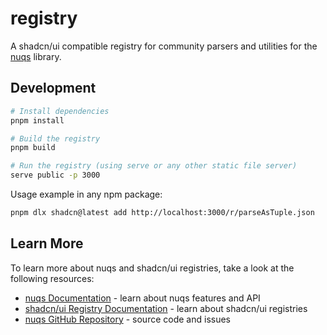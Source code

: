 # registry

A shadcn/ui compatible registry for community parsers and utilities for the [nuqs](https://nuqs.dev) library.

## Development

```bash
# Install dependencies
pnpm install

# Build the registry
pnpm build

# Run the registry (using serve or any other static file server)
serve public -p 3000

```

Usage example in any npm package:

```bash
pnpm dlx shadcn@latest add http://localhost:3000/r/parseAsTuple.json
```

## Learn More

To learn more about nuqs and shadcn/ui registries, take a look at the following resources:

- [nuqs Documentation](https://nuqs.dev) - learn about nuqs features and API
- [shadcn/ui Registry Documentation](https://ui.shadcn.com/docs/registry) - learn about shadcn/ui registries
- [nuqs GitHub Repository](https://github.com/47ng/nuqs) - source code and issues
